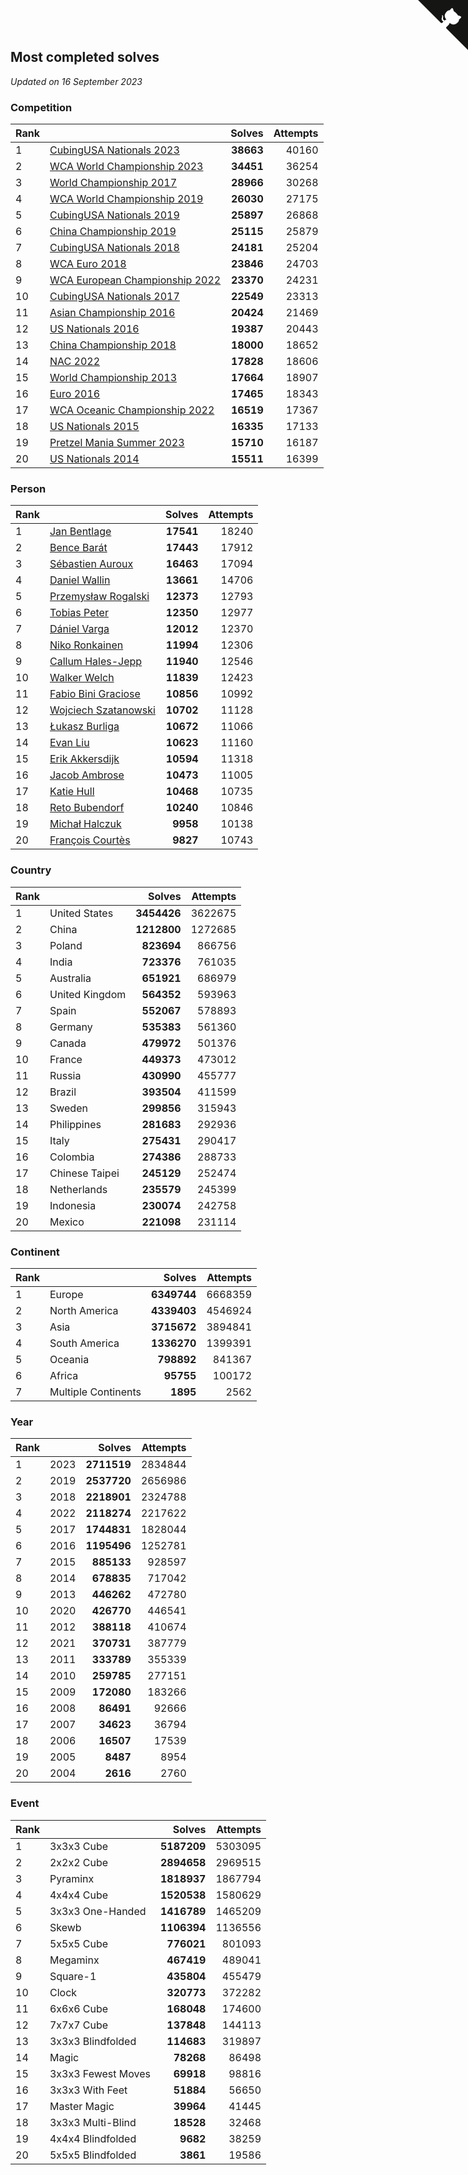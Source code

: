 ## Most completed solves

*Updated on 16 September 2023*


### Competition

| Rank |  | Solves | Attempts |
| :--- | :--- | ---: | ---: |
| 1 | [CubingUSA Nationals 2023](https://www.worldcubeassociation.org/competitions/CubingUSANationals2023) | **38663** | 40160 |
| 2 | [WCA World Championship 2023](https://www.worldcubeassociation.org/competitions/WC2023) | **34451** | 36254 |
| 3 | [World Championship 2017](https://www.worldcubeassociation.org/competitions/WC2017) | **28966** | 30268 |
| 4 | [WCA World Championship 2019](https://www.worldcubeassociation.org/competitions/WC2019) | **26030** | 27175 |
| 5 | [CubingUSA Nationals 2019](https://www.worldcubeassociation.org/competitions/CubingUSANationals2019) | **25897** | 26868 |
| 6 | [China Championship 2019](https://www.worldcubeassociation.org/competitions/ChinaChampionship2019) | **25115** | 25879 |
| 7 | [CubingUSA Nationals 2018](https://www.worldcubeassociation.org/competitions/CubingUSANationals2018) | **24181** | 25204 |
| 8 | [WCA Euro 2018](https://www.worldcubeassociation.org/competitions/Euro2018) | **23846** | 24703 |
| 9 | [WCA European Championship 2022](https://www.worldcubeassociation.org/competitions/Euro2022) | **23370** | 24231 |
| 10 | [CubingUSA Nationals 2017](https://www.worldcubeassociation.org/competitions/CubingUSANationals2017) | **22549** | 23313 |
| 11 | [Asian Championship 2016](https://www.worldcubeassociation.org/competitions/AsianChampionship2016) | **20424** | 21469 |
| 12 | [US Nationals 2016](https://www.worldcubeassociation.org/competitions/USNationals2016) | **19387** | 20443 |
| 13 | [China Championship 2018](https://www.worldcubeassociation.org/competitions/ChinaChampionship2018) | **18000** | 18652 |
| 14 | [NAC 2022](https://www.worldcubeassociation.org/competitions/NAC2022) | **17828** | 18606 |
| 15 | [World Championship 2013](https://www.worldcubeassociation.org/competitions/WC2013) | **17664** | 18907 |
| 16 | [Euro 2016](https://www.worldcubeassociation.org/competitions/Euro2016) | **17465** | 18343 |
| 17 | [WCA Oceanic Championship 2022](https://www.worldcubeassociation.org/competitions/OC2022) | **16519** | 17367 |
| 18 | [US Nationals 2015](https://www.worldcubeassociation.org/competitions/USNationals2015) | **16335** | 17133 |
| 19 | [Pretzel Mania Summer 2023](https://www.worldcubeassociation.org/competitions/PretzelManiaSummer2023) | **15710** | 16187 |
| 20 | [US Nationals 2014](https://www.worldcubeassociation.org/competitions/USNationals2014) | **15511** | 16399 |

### Person

| Rank |  | Solves | Attempts |
| :--- | :--- | ---: | ---: |
| 1 | [Jan Bentlage](https://www.worldcubeassociation.org/persons/2010BENT01) | **17541** | 18240 |
| 2 | [Bence Barát](https://www.worldcubeassociation.org/persons/2008BARA01) | **17443** | 17912 |
| 3 | [Sébastien Auroux](https://www.worldcubeassociation.org/persons/2008AURO01) | **16463** | 17094 |
| 4 | [Daniel Wallin](https://www.worldcubeassociation.org/persons/2013WALL03) | **13661** | 14706 |
| 5 | [Przemysław Rogalski](https://www.worldcubeassociation.org/persons/2013ROGA02) | **12373** | 12793 |
| 6 | [Tobias Peter](https://www.worldcubeassociation.org/persons/2014PETE03) | **12350** | 12977 |
| 7 | [Dániel Varga](https://www.worldcubeassociation.org/persons/2008VARG01) | **12012** | 12370 |
| 8 | [Niko Ronkainen](https://www.worldcubeassociation.org/persons/2010RONK01) | **11994** | 12306 |
| 9 | [Callum Hales-Jepp](https://www.worldcubeassociation.org/persons/2012HALE01) | **11940** | 12546 |
| 10 | [Walker Welch](https://www.worldcubeassociation.org/persons/2011WELC01) | **11839** | 12423 |
| 11 | [Fabio Bini Graciose](https://www.worldcubeassociation.org/persons/2010GRAC02) | **10856** | 10992 |
| 12 | [Wojciech Szatanowski](https://www.worldcubeassociation.org/persons/2011SZAT01) | **10702** | 11128 |
| 13 | [Łukasz Burliga](https://www.worldcubeassociation.org/persons/2013BURL01) | **10672** | 11066 |
| 14 | [Evan Liu](https://www.worldcubeassociation.org/persons/2009LIUE01) | **10623** | 11160 |
| 15 | [Erik Akkersdijk](https://www.worldcubeassociation.org/persons/2005AKKE01) | **10594** | 11318 |
| 16 | [Jacob Ambrose](https://www.worldcubeassociation.org/persons/2010AMBR01) | **10473** | 11005 |
| 17 | [Katie Hull](https://www.worldcubeassociation.org/persons/2010HULL01) | **10468** | 10735 |
| 18 | [Reto Bubendorf](https://www.worldcubeassociation.org/persons/2012BUBE01) | **10240** | 10846 |
| 19 | [Michał Halczuk](https://www.worldcubeassociation.org/persons/2006HALC01) | **9958** | 10138 |
| 20 | [François Courtès](https://www.worldcubeassociation.org/persons/2008COUR01) | **9827** | 10743 |

### Country

| Rank |  | Solves | Attempts |
| :--- | :--- | ---: | ---: |
| 1 | United States | **3454426** | 3622675 |
| 2 | China | **1212800** | 1272685 |
| 3 | Poland | **823694** | 866756 |
| 4 | India | **723376** | 761035 |
| 5 | Australia | **651921** | 686979 |
| 6 | United Kingdom | **564352** | 593963 |
| 7 | Spain | **552067** | 578893 |
| 8 | Germany | **535383** | 561360 |
| 9 | Canada | **479972** | 501376 |
| 10 | France | **449373** | 473012 |
| 11 | Russia | **430990** | 455777 |
| 12 | Brazil | **393504** | 411599 |
| 13 | Sweden | **299856** | 315943 |
| 14 | Philippines | **281683** | 292936 |
| 15 | Italy | **275431** | 290417 |
| 16 | Colombia | **274386** | 288733 |
| 17 | Chinese Taipei | **245129** | 252474 |
| 18 | Netherlands | **235579** | 245399 |
| 19 | Indonesia | **230074** | 242758 |
| 20 | Mexico | **221098** | 231114 |

### Continent

| Rank |  | Solves | Attempts |
| :--- | :--- | ---: | ---: |
| 1 | Europe | **6349744** | 6668359 |
| 2 | North America | **4339403** | 4546924 |
| 3 | Asia | **3715672** | 3894841 |
| 4 | South America | **1336270** | 1399391 |
| 5 | Oceania | **798892** | 841367 |
| 6 | Africa | **95755** | 100172 |
| 7 | Multiple Continents | **1895** | 2562 |

### Year

| Rank |  | Solves | Attempts |
| :--- | :--- | ---: | ---: |
| 1 | 2023 | **2711519** | 2834844 |
| 2 | 2019 | **2537720** | 2656986 |
| 3 | 2018 | **2218901** | 2324788 |
| 4 | 2022 | **2118274** | 2217622 |
| 5 | 2017 | **1744831** | 1828044 |
| 6 | 2016 | **1195496** | 1252781 |
| 7 | 2015 | **885133** | 928597 |
| 8 | 2014 | **678835** | 717042 |
| 9 | 2013 | **446262** | 472780 |
| 10 | 2020 | **426770** | 446541 |
| 11 | 2012 | **388118** | 410674 |
| 12 | 2021 | **370731** | 387779 |
| 13 | 2011 | **333789** | 355339 |
| 14 | 2010 | **259785** | 277151 |
| 15 | 2009 | **172080** | 183266 |
| 16 | 2008 | **86491** | 92666 |
| 17 | 2007 | **34623** | 36794 |
| 18 | 2006 | **16507** | 17539 |
| 19 | 2005 | **8487** | 8954 |
| 20 | 2004 | **2616** | 2760 |

### Event

| Rank |  | Solves | Attempts |
| :--- | :--- | ---: | ---: |
| 1 | 3x3x3 Cube | **5187209** | 5303095 |
| 2 | 2x2x2 Cube | **2894658** | 2969515 |
| 3 | Pyraminx | **1818937** | 1867794 |
| 4 | 4x4x4 Cube | **1520538** | 1580629 |
| 5 | 3x3x3 One-Handed | **1416789** | 1465209 |
| 6 | Skewb | **1106394** | 1136556 |
| 7 | 5x5x5 Cube | **776021** | 801093 |
| 8 | Megaminx | **467419** | 489041 |
| 9 | Square-1 | **435804** | 455479 |
| 10 | Clock | **320773** | 372282 |
| 11 | 6x6x6 Cube | **168048** | 174600 |
| 12 | 7x7x7 Cube | **137848** | 144113 |
| 13 | 3x3x3 Blindfolded | **114683** | 319897 |
| 14 | Magic | **78268** | 86498 |
| 15 | 3x3x3 Fewest Moves | **69918** | 98816 |
| 16 | 3x3x3 With Feet | **51884** | 56650 |
| 17 | Master Magic | **39964** | 41445 |
| 18 | 3x3x3 Multi-Blind | **18528** | 32468 |
| 19 | 4x4x4 Blindfolded | **9682** | 38259 |
| 20 | 5x5x5 Blindfolded | **3861** | 19586 |


<a href="https://github.com/JustinTimeCuber/wca_statistics" class="github-corner" aria-label="View source on Github"><svg width="80" height="80" viewBox="0 0 250 250" style="fill:#151513; color:#fff; position: absolute; top: 0; border: 0; right: 0;" aria-hidden="true"><path d="M0,0 L115,115 L130,115 L142,142 L250,250 L250,0 Z"></path><path d="M128.3,109.0 C113.8,99.7 119.0,89.6 119.0,89.6 C122.0,82.7 120.5,78.6 120.5,78.6 C119.2,72.0 123.4,76.3 123.4,76.3 C127.3,80.9 125.5,87.3 125.5,87.3 C122.9,97.6 130.6,101.9 134.4,103.2" fill="currentColor" style="transform-origin: 130px 106px;" class="octo-arm"></path><path d="M115.0,115.0 C114.9,115.1 118.7,116.5 119.8,115.4 L133.7,101.6 C136.9,99.2 139.9,98.4 142.2,98.6 C133.8,88.0 127.5,74.4 143.8,58.0 C148.5,53.4 154.0,51.2 159.7,51.0 C160.3,49.4 163.2,43.6 171.4,40.1 C171.4,40.1 176.1,42.5 178.8,56.2 C183.1,58.6 187.2,61.8 190.9,65.4 C194.5,69.0 197.7,73.2 200.1,77.6 C213.8,80.2 216.3,84.9 216.3,84.9 C212.7,93.1 206.9,96.0 205.4,96.6 C205.1,102.4 203.0,107.8 198.3,112.5 C181.9,128.9 168.3,122.5 157.7,114.1 C157.9,116.9 156.7,120.9 152.7,124.9 L141.0,136.5 C139.8,137.7 141.6,141.9 141.8,141.8 Z" fill="currentColor" class="octo-body"></path></svg></a><style>.github-corner:hover .octo-arm{animation:octocat-wave 560ms ease-in-out}@keyframes octocat-wave{0%,100%{transform:rotate(0)}20%,60%{transform:rotate(-25deg)}40%,80%{transform:rotate(10deg)}}@media (max-width:500px){.github-corner:hover .octo-arm{animation:none}.github-corner .octo-arm{animation:octocat-wave 560ms ease-in-out}}</style>
